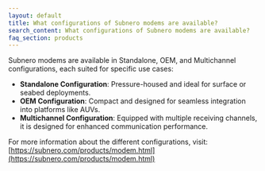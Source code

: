 ```yaml
---
layout: default
title: What configurations of Subnero modems are available?
search_content: What configurations of Subnero modems are available?
faq_section: products
---
```


Subnero modems are available in Standalone, OEM, and Multichannel configurations, each suited for specific use cases:
- **Standalone Configuration**: Pressure-housed and ideal for surface or seabed deployments.
- **OEM Configuration**: Compact and designed for seamless integration into platforms like AUVs.
- **Multichannel Configuration**: Equipped with multiple receiving channels, it is designed for enhanced communication performance.

For more information about the different configurations, visit: [https://subnero.com/products/modem.html](https://subnero.com/products/modem.html)
